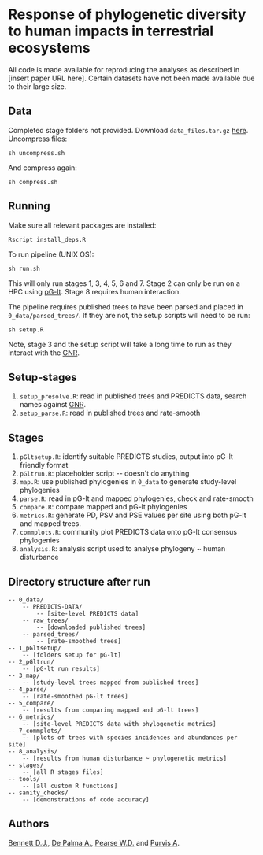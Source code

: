 # Response of phylogenetic diversity to human impacts in terrestrial ecosystems

All code is made available for reproducing the analyses as described in
[insert paper URL here]. Certain datasets have not been made available due to
their large size.

## Data

Completed stage folders not provided. Download `data_files.tar.gz` [here](https://drive.google.com/drive/u/0/folders/0B9T4fm0FZKiDfnZWaWVuYnNVRDdlNUZDblQxYy1kX09nQkM4YmlhU0FlX2xwTVcwR2NJanM). Uncompress files:

```{bash}
sh uncompress.sh
```

And compress again:

```{bash}
sh compress.sh
```

## Running

Make sure all relevant packages are installed:

```{bash}
Rscript install_deps.R
```

To run pipeline (UNIX OS):

```{bash}
sh run.sh
```

This will only run stages 1, 3, 4, 5, 6 and 7. Stage 2 can only be run on a HPC
using [pG-lt](https://github.com/DomBennett/pG-lt). Stage 8 requires human
interaction.

The pipeline requires published trees to have been parsed and placed in
`0_data/parsed_trees/`. If they are not, the setup scripts will need to be run:

```{bash}
sh setup.R
```

Note, stage 3 and the setup script will take a long time to run as they interact
with the [GNR](http://resolver.globalnames.biodinfo.org/).

## Setup-stages

1. `setup_presolve.R`: read in published trees and PREDICTS data, search names
against [GNR](http://resolver.globalnames.biodinfo.org/).
2. `setup_parse.R`: read in published trees and rate-smooth

## Stages

1. `pGltsetup.R`: identify suitable PREDICTS studies, output into pG-lt friendly
format
2. `pGltrun.R`: placeholder script -- doesn't do anything
3. `map.R`: use published phylogenies in `0_data` to generate study-level
phylogenies
4. `parse.R`: read in pG-lt and mapped phylogenies, check and rate-smooth
5. `compare.R`: compare mapped and pG-lt phylogenies
6. `metrics.R`: generate PD, PSV and PSE values per site using both pG-lt and
mapped trees.
7. `commplots.R`: community plot PREDICTS data onto pG-lt consensus phylogenies
8. `analysis.R`: analysis script used to analyse phylogeny ~ human disturbance

## Directory structure after run

```
-- 0_data/
    -- PREDICTS-DATA/
        -- [site-level PREDICTS data]
    -- raw_trees/
        -- [downloaded published trees]
    -- parsed_trees/
        -- [rate-smoothed trees]
-- 1_pGltsetup/
    -- [folders setup for pG-lt]
-- 2_pGltrun/
    -- [pG-lt run results]
-- 3_map/
    -- [study-level trees mapped from published trees]
-- 4_parse/
    -- [rate-smoothed pG-lt trees]
-- 5_compare/
    -- [results from comparing mapped and pG-lt trees]
-- 6_metrics/
    -- [site-level PREDICTS data with phylogenetic metrics]
-- 7_commplots/
    -- [plots of trees with species incidences and abundances per site]
-- 8_analysis/
    -- [results from human disturbance ~ phylogenetic metrics]
-- stages/
    -- [all R stages files]
-- tools/
    -- [all custom R functions]
-- sanity_checks/
    -- [demonstrations of code accuracy]
```

## Authors
[Bennett D.J.](https://github.com/DomBennett),
[De Palma A.](https://github.com/adrianadepalma),
[Pearse W.D.](https://github.com/willpearse)
and [Purvis A](https://github.com/AndyPurvis).
